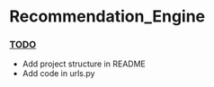 # Recommendation_Engine






### <ins>TODO</ins> ###

* Add project structure in README
* Add code in urls.py
